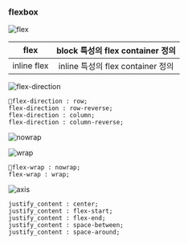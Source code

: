 ### flexbox

![flex](https://user-images.githubusercontent.com/76121929/104460690-c1b0c980-55f1-11eb-8fc4-e7bf4a0baa74.JPG)

|    flex     | block 특성의 flex container 정의  |
| :---------: | :-------------------------------: |
| inline flex | inline 특성의 flex container 정의 |


![flex-direction](https://user-images.githubusercontent.com/76121929/104460692-c2e1f680-55f1-11eb-9f31-c008446932c8.JPG)

```
📌flex-direction : row;
flex-direction : row-reverse;
flex-direction : column;
flex-direction : column-reverse;
```

![nowrap](https://user-images.githubusercontent.com/76121929/104460695-c2e1f680-55f1-11eb-89b8-8bbda30add65.JPG)

![wrap](https://user-images.githubusercontent.com/76121929/104460696-c37a8d00-55f1-11eb-8fc7-1e506ff23eed.JPG)

```
📌flex-wrap : nowrap;
flex-wrap : wrap;
```

![axis](https://user-images.githubusercontent.com/76121929/104460698-c4132380-55f1-11eb-88a3-21d25050b161.JPG)

```
justify_content : center;
justify_content : flex-start;
justify_content : flex-end;
justify_content : space-between;
justify_content : space-around;
```
